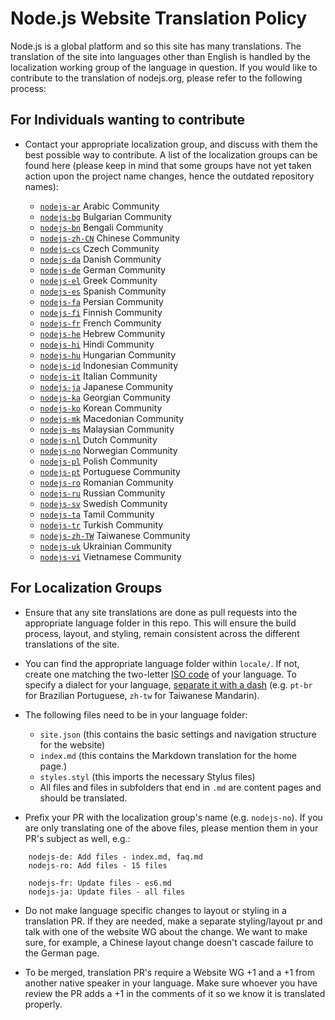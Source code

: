 # Node.js Website Translation Policy

Node.js is a global platform and so this site has many translations. The translation of the site into
languages other than English is handled by the localization working group of the language in question. If you
would like to contribute to the translation of nodejs.org, please refer to the following process:


## For Individuals wanting to contribute

* Contact your appropriate localization group, and discuss with them the best possible way to contribute. A list of the localization groups can be found here (please keep in mind that some groups have not yet taken action upon the project name changes, hence the outdated repository names):

  * [`nodejs-ar`](https://github.com/nodejs/nodejs-ar) Arabic Community
  * [`nodejs-bg`](https://github.com/nodejs/nodejs-bg) Bulgarian Community
  * [`nodejs-bn`](https://github.com/nodejs/nodejs-bn) Bengali Community
  * [`nodejs-zh-CN`](https://github.com/nodejs/nodejs-zh-CN) Chinese Community
  * [`nodejs-cs`](https://github.com/nodejs/nodejs-cs) Czech Community
  * [`nodejs-da`](https://github.com/nodejs/nodejs-da) Danish Community
  * [`nodejs-de`](https://github.com/nodejs/nodejs-de) German Community
  * [`nodejs-el`](https://github.com/nodejs/nodejs-el) Greek Community
  * [`nodejs-es`](https://github.com/nodejs/nodejs-es) Spanish Community
  * [`nodejs-fa`](https://github.com/nodejs/nodejs-fa) Persian Community
  * [`nodejs-fi`](https://github.com/nodejs/nodejs-fi) Finnish Community
  * [`nodejs-fr`](https://github.com/nodejs/nodejs-fr) French Community
  * [`nodejs-he`](https://github.com/nodejs/nodejs-he) Hebrew Community
  * [`nodejs-hi`](https://github.com/nodejs/nodejs-hi) Hindi Community
  * [`nodejs-hu`](https://github.com/nodejs/nodejs-hu) Hungarian Community
  * [`nodejs-id`](https://github.com/nodejs/nodejs-id) Indonesian Community
  * [`nodejs-it`](https://github.com/nodejs/nodejs-it) Italian Community
  * [`nodejs-ja`](https://github.com/nodejs/nodejs-ja) Japanese Community
  * [`nodejs-ka`](https://github.com/nodejs/nodejs-ka) Georgian Community
  * [`nodejs-ko`](https://github.com/nodejs/nodejs-ko) Korean Community
  * [`nodejs-mk`](https://github.com/nodejs/nodejs-mk) Macedonian Community
  * [`nodejs-ms`](https://github.com/nodejs/nodejs-ms) Malaysian Community
  * [`nodejs-nl`](https://github.com/nodejs/nodejs-nl) Dutch Community
  * [`nodejs-no`](https://github.com/nodejs/nodejs-no) Norwegian Community
  * [`nodejs-pl`](https://github.com/nodejs/nodejs-pl) Polish Community
  * [`nodejs-pt`](https://github.com/nodejs/nodejs-pt) Portuguese Community
  * [`nodejs-ro`](https://github.com/nodejs/nodejs-ro) Romanian Community
  * [`nodejs-ru`](https://github.com/nodejs/nodejs-ru) Russian Community
  * [`nodejs-sv`](https://github.com/nodejs/nodejs-sv) Swedish Community
  * [`nodejs-ta`](https://github.com/nodejs/nodejs-ta) Tamil Community
  * [`nodejs-tr`](https://github.com/nodejs/nodejs-tr) Turkish Community
  * [`nodejs-zh-TW`](https://github.com/nodejs/nodejs-zh-TW) Taiwanese Community
  * [`nodejs-uk`](https://github.com/nodejs/nodejs-uk) Ukrainian Community
  * [`nodejs-vi`](https://github.com/nodejs/nodejs-vi) Vietnamese Community


## For Localization Groups

* Ensure that any site translations are done as pull requests into the appropriate language folder in this repo. This will ensure the build process, layout, and styling, remain consistent across the different translations of the site.

* You can find the appropriate language folder within `locale/`. If not, create one matching the two-letter [ISO code](https://en.wikipedia.org/wiki/List_of_ISO_639-1_codes) of your language. To specify a dialect for your language, [separate it with a dash](https://en.wikipedia.org/wiki/IETF_language_tag) (e.g. `pt-br` for Brazilian Portuguese, `zh-tw` for Taiwanese Mandarin).

* The following files need to be in your language folder:

  * `site.json` (this contains the basic settings and navigation structure for the website)
  * `index.md` (this contains the Markdown translation for the home page.)
  * `styles.styl` (this imports the necessary Stylus files)
  * All files and files in subfolders that end in `.md` are content pages and should be translated.

* Prefix your PR with the localization group's name (e.g. `nodejs-no`). If you are only translating one of the above files, please mention them in your PR's subject as well, e.g.:

```
    nodejs-de: Add files - index.md, faq.md
    nodejs-ro: Add files - 15 files

    nodejs-fr: Update files - es6.md
    nodejs-ja: Update files - all files
```

* Do not make language specific changes to layout or styling in a translation PR. If they are needed, make a separate styling/layout pr and talk with one of the website WG about the change. We want to make sure, for example, a Chinese layout change doesn't cascade failure to the German page.

* To be merged, translation PR's require a Website WG +1 and a +1 from another native speaker in your language. Make sure whoever you have review the PR adds a +1 in the comments of it so we know it is translated properly.

